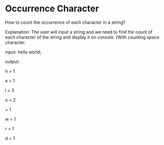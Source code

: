 # Occurrence Character

How to count the occurrence of each character in a string?

Explanation: The user will input a string and we need to find the count of each 
character of the string and display it on console. (With counting space 
character.

input: hello world;

output:

h = 1

e = 1

l = 3

o = 2

 = 1

w = 1

r = 1

d = 1
